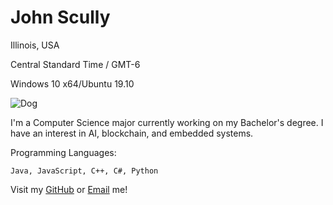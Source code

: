 # John Scully
Illinois, USA

Central Standard Time / GMT-6

Windows 10 x64/Ubuntu 19.10

![Dog](https://avatars3.githubusercontent.com/u/3631329?s=460&v=4 "woof")


I'm a Computer Science major currently working on my Bachelor's degree. I have an interest in AI, blockchain, and embedded systems.

Programming Languages:

    Java, JavaScript, C++, C#, Python
    
Visit my [GitHub](https://github.com/ComputerOnFire) or [Email](mailto:computeronfire@protonmail.com;scullyjohnw@gmail.com) me!
